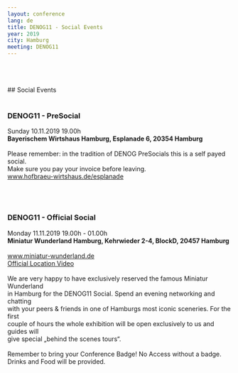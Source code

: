 ```yaml
---
layout: conference
lang: de
title: DENOG11 - Social Events
year: 2019
city: Hamburg
meeting: DENOG11
---
```


<br>
<br>
<br>
## Social Events
<br>
<br>

### DENOG11 - PreSocial
Sunday 10.11.2019 19.00h<br>
<b>Bayerischem Wirtshaus Hamburg, Esplanade 6, 20354 Hamburg</b><br>
<br>
Please remember: in the tradition of DENOG PreSocials this is a self payed social.<br>
Make sure you pay your invoice before leaving.<br>
<a href='https://www.hofbraeu-wirtshaus.de/esplanade/' target='_new'>www.hofbraeu-wirtshaus.de/esplanade</a><br>
<br>
<br>
<br>
### DENOG11 - Official Social
Monday 11.11.2019 19.00h - 01.00h<br>
<b>Miniatur Wunderland Hamburg,  Kehrwieder 2-4, BlockD, 20457 Hamburg</b><br>
<br>
<a href='https://www.miniatur-wunderland.de' target='_new'>www.miniatur-wunderland.de</a><br>
<a href='https://www.youtube.com/watch?v=yN0AjDfDKBw' target='_new'>Official Location Video</a><br>
<br>
We are very happy to have exclusively reserved the famous Miniatur Wunderland<br>
in Hamburg for the DENOG11 Social. Spend an evening networking and chatting<br>
with your peers & friends in one of Hamburgs most iconic sceneries. For the first<br>
couple of hours the whole exhibition will be open exclusively to us and guides will<br>
give special „behind the scenes tours“.<br>
<br>
Remember to bring your Conference Badge! No Access without a badge.<br>
Drinks and Food will be provided.<br>
